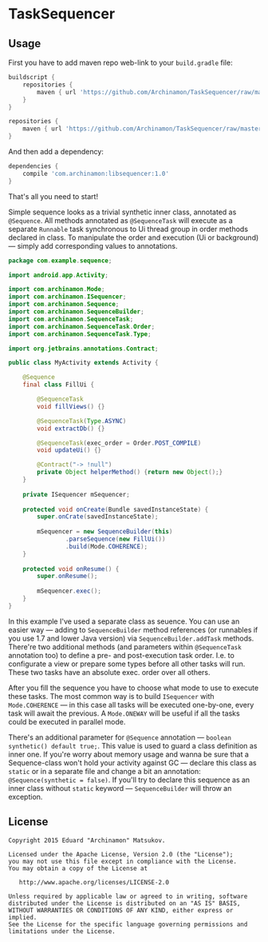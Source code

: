 # TaskSequencer

Usage
-------

First you have to add maven repo web-link to your `build.gradle` file:
```groovy
buildscript {
    repositories {
        maven { url 'https://github.com/Archinamon/TaskSequencer/raw/master/' }
    }
}

repositories {
    maven { url 'https://github.com/Archinamon/TaskSequencer/raw/master/' }
}
```
And then add a dependency:
```groovy
dependencies {
    compile 'com.archinamon:libsequencer:1.0'
}
```

That's all you need to start!

Simple sequence looks as a trivial synthetic inner class, annotated as `@Sequence`. All methods annotated as `@SequenceTask` will execute as a separate `Runnable` task synchronous to Ui thread group in order methods declared in class. To manipulate the order and execution (Ui or background) — simply add corresponding values to annotations.

```java
package com.example.sequence;

import android.app.Activity;

import com.archinamon.Mode;
import com.archinamon.ISequencer;
import com.archinamon.Sequence;
import com.archinamon.SequenceBuilder;
import com.archinamon.SequenceTask;
import com.archinamon.SequenceTask.Order;
import com.archinamon.SequenceTask.Type;

import org.jetbrains.annotations.Contract;

public class MyActivity extends Activity {

    @Sequence
    final class FillUi {

        @SequenceTask
        void fillViews() {}

        @SequenceTask(Type.ASYNC)
        void extractDb() {}

        @SequenceTask(exec_order = Order.POST_COMPILE)
        void updateUi() {}

        @Contract("-> !null")
        private Object helperMethod() {return new Object();}
    }
    
    private ISequencer mSequencer;
    
    protected void onCreate(Bundle savedInstanceState) {
        super.onCrate(savedInstanceState);
        
        mSequencer = new SequenceBuilder(this)
                .parseSequence(new FillUi())
                .build(Mode.COHERENCE);
    }
    
    protected void onResume() {
        super.onResume();
        
        mSequencer.exec();
    }
}
```

In this example I've used a separate class as seuence. You can use an easier way — adding to `SequenceBuilder` method references (or runnables if you use 1.7 and lower Java version) via `SequenceBuilder.addTask` methods. There're two additional methods (and parameters within `@SequenceTask` annotation too) to define a pre- and post-execution task order. I.e. to configurate a view or prepare some types before all other tasks will run. These two tasks have an absolute exec. order over all others.

After you fill the sequence you have to choose what mode to use to execute these tasks. The most common way is to build `ISequencer` with `Mode.COHERENCE` — in this case all tasks will be executed one-by-one, every task will await the previous. A `Mode.ONEWAY` will be useful if all the tasks could be executed in parallel mode.

There's an additional parameter for `@Sequence` annotation — `boolean synthetic() default true;`. This value is used to guard a class definition as inner one. If you're worry about memory usage and wanna be sure that a Sequence-class won't hold your activity against GC — declare this class as `static` or in a separate file and change a bit an annotation: `@Sequence(synthetic = false)`. If you'll try to declare this sequence as an inner class without `static` keyword — `SequenceBuilder` will throw an exception.

License
-------

    Copyright 2015 Eduard "Archinamon" Matsukov.

    Licensed under the Apache License, Version 2.0 (the "License");
    you may not use this file except in compliance with the License.
    You may obtain a copy of the License at

       http://www.apache.org/licenses/LICENSE-2.0

    Unless required by applicable law or agreed to in writing, software
    distributed under the License is distributed on an "AS IS" BASIS,
    WITHOUT WARRANTIES OR CONDITIONS OF ANY KIND, either express or implied.
    See the License for the specific language governing permissions and
    limitations under the License.
